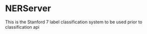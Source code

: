 NERServer
=========

This is the Stanford 7 label classification system to be used prior to classification api
